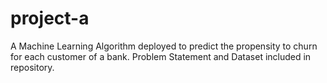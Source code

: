 # project-a
A Machine Learning Algorithm deployed to predict the propensity to churn for each customer of a bank.
Problem Statement and Dataset included in repository.
